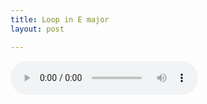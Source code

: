 ```yaml
---
title: Loop in E major
layout: post

---
```




<audio controls>
  <source src="/assets/recs/Emajorloop.mp3" type="audio/mpeg">
Your browser does not support the audio element.
</audio>